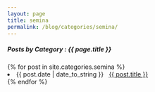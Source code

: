 ```yaml
---
layout: page
title: semina
permalink: /blog/categories/semina/
---
```


<h5> Posts by Category : {{ page.title }} </h5>

<div class="card">
{% for post in site.categories.semina %}
 <li class="category-posts"><span>{{ post.date | date_to_string }}</span> &nbsp; <a href="{{ post.url }}">{{ post.title }}</a></li>
{% endfor %}
</div>